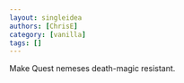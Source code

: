 ```yaml
---
layout: singleidea
authors: [ChrisE]
category: [vanilla]
tags: []
---
```

Make Quest nemeses death-magic resistant.

